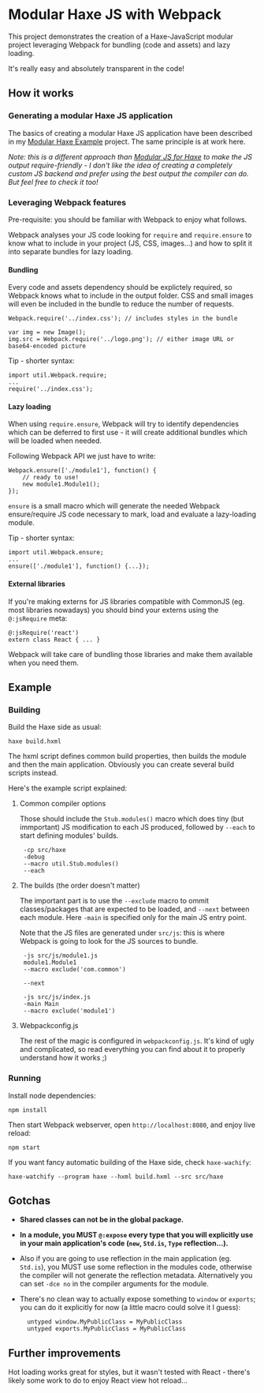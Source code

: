 # Modular Haxe JS with Webpack

This project demonstrates the creation of a Haxe-JavaScript modular project leveraging Webpack 
for bundling (code and assets) and lazy loading.

It's really easy and absolutely transparent in the code!

## How it works

### Generating a modular Haxe JS application

The basics of creating a modular Haxe JS application have been described in my 
[Modular Haxe Example](https://github.com/elsassph/modular-haxe-example) project. 
The same principle is at work here.

*Note: this is a different approach than [Modular JS for Haxe](https://github.com/explorigin/modular-js)
to make the JS output require-friendly - I don't like the idea of creating a completely custom JS backend 
and prefer using the best output the compiler can do. But feel free to check it too!*

### Leveraging Webpack features

Pre-requisite: you should be familiar with Webpack to enjoy what follows.

Webpack analyses your JS code looking for `require` and `require.ensure` to know what to include
in your project (JS, CSS, images...) and how  to split it into separate bundles for lazy loading.

#### Bundling

Every code and assets dependency should be explictely required, so Webpack knows what to include in the
output folder. CSS and small images will even be included in the bundle to reduce the number of requests.

	Webpack.require('../index.css'); // includes styles in the bundle

	var img = new Image();
	img.src = Webpack.require('../logo.png'); // either image URL or base64-encoded picture

Tip - shorter syntax:

	import util.Webpack.require;
	...
	require('../index.css');

#### Lazy loading

When using `require.ensure`, Webpack will try to identify dependencies which can be deferred to first use - 
it will create additional bundles which will be loaded when needed. 

Following Webpack API we just have to write:

	Webpack.ensure(['./module1'], function() {
		// ready to use!
		new module1.Module1();
    });

`ensure` is a small macro which will generate the needed Webpack ensure/require JS code necessary to 
mark,  load and  evaluate a lazy-loading module.

Tip - shorter syntax:

	import util.Webpack.ensure;
	...
	ensure(['./module1'], function() {...});

#### External libraries

If you're making externs for JS libraries compatible with CommonJS (eg. most libraries nowadays)
you should bind your externs using the `@:jsRequire` meta:

	@:jsRequire('react')
	extern class React { ... } 

Webpack will take care of bundling those libraries and make them available when you need them.


## Example

### Building

Build the Haxe side as usual:

	haxe build.hxml

The hxml script defines common build properties, then builds the module and then the main application.
Obviously you can create several build scripts instead.

Here's the example script explained:

1. Common compiler options

	Those should include the `Stub.modules()` macro which does tiny (but immportant) JS modification
	to each JS produced, followed by `--each` to start defining modules' builds. 

		-cp src/haxe
		-debug
		--macro util.Stub.modules()
		--each

2. The builds (the order doesn't matter)

	The important part is to use the `--exclude` macro to ommit classes/packages that are 
	expected to be loaded, and `--next` between each module. Here `-main` is specified only for the
	main JS entry point.

	Note that the JS files are generated under `src/js`: this is where Webpack is going to look
	for the JS sources to bundle.

		-js src/js/module1.js
		module1.Module1
		--macro exclude('com.common')

		--next
	
		-js src/js/index.js
		-main Main
		--macro exclude('module1')

3. Webpackconfig.js

	The rest of the magic is configured in `webpackconfig.js`. It's kind of ugly and complicated, so
	read everything you can find about it to properly understand how it works ;)

### Running

Install node dependencies:
	
	npm install

Then start Webpack webserver, open `http://localhost:8080`, and enjoy live reload:

	npm start

If you want fancy automatic building of the Haxe side, check `haxe-wachify`:

	haxe-watchify --program haxe --hxml build.hxml --src src/haxe

## Gotchas

- **Shared classes can not be in the global package.**

- **In a module, you MUST `@:expose` every type that you will explicitly use in your main
application's code (`new`, `Std.is`, `Type` reflection...).**

- Also if you are going to use reflection in the main application (eg. `Std.is`), you MUST use some
reflection in the modules code, otherwise the compiler will not generate the reflection metadata.
Alternatively you can set `-dce no` in the compiler arguments for the module.

- There's no clean way to actually expose something to `window` or `exports`; you can do it 
explicitly for now (a little macro could solve it I guess): 

	    untyped window.MyPublicClass = MyPublicClass
	    untyped exports.MyPublicClass = MyPublicClass

## Further improvements

Hot loading works great for styles, but it wasn't tested with React - there's likely some work to do
to enjoy React view hot reload...
